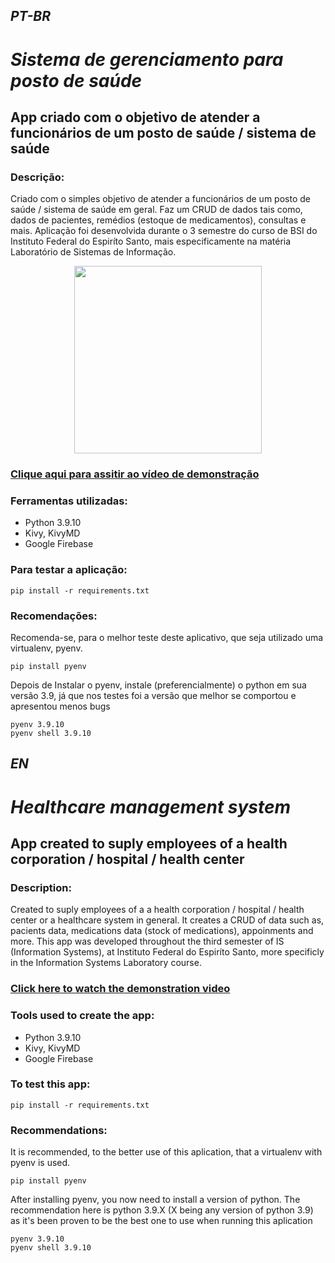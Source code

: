 ## *PT-BR*

# ***Sistema de gerenciamento para posto de saúde***
## App criado com o objetivo de atender a funcionários de um posto de saúde / sistema de saúde


### Descrição:
Criado com o simples objetivo de atender a funcionários de um posto de saúde / sistema de saúde em geral. Faz um CRUD de dados tais como, dados de pacientes, remédios (estoque de medicamentos), consultas e mais. Aplicação foi desenvolvida durante o 3 semestre do curso de BSI do Instituto Federal do Espiríto Santo, mais especificamente na matéria Laboratório de Sistemas de Informação.

<p align="center">
  <img 
    width="300"
    height="300"
    src= (https://user-images.githubusercontent.com/71940799/179309118-f82afd51-a897-48e0-bc26-dceca52d3f13.png)
  >


### <a href="https://https://www.youtube.com/watch?v=H95JWNZOBv4&t=19s/" target="_blank">Clique aqui para assitir ao vídeo de demonstração</a>

### Ferramentas utilizadas: 
- Python 3.9.10
- Kivy, KivyMD
- Google Firebase

### Para testar a aplicação:

~~~
pip install -r requirements.txt
~~~

### Recomendações:

Recomenda-se, para o melhor teste deste aplicativo, que seja utilizado uma virtualenv, pyenv.

~~~ 
pip install pyenv
~~~ 

Depois de Instalar o pyenv, instale (preferencialmente) o python em sua versão 3.9, já que nos testes foi a versão que melhor se comportou e apresentou menos bugs   

~~~
pyenv 3.9.10
pyenv shell 3.9.10
~~~

## *EN*

# ***Healthcare management system***
## App created to suply employees of a health corporation / hospital / health center

### Description:
Created to suply employees of a a health corporation / hospital  / health center or a healthcare system in general. It creates a CRUD of data such as, pacients data, medications data (stock of medications), appoinments and more. This app was developed throughout the third semester of IS (Information Systems), at Instituto Federal do Espiríto Santo, more specificly in the Information Systems Laboratory course.

### <a href="https://https://www.youtube.com/watch?v=H95JWNZOBv4&t=19s/" target="_blank">Click here to watch the demonstration video</a>

### Tools used to create the app:
- Python 3.9.10
- Kivy, KivyMD
- Google Firebase 

### To test this app:

~~~
pip install -r requirements.txt
~~~

### Recommendations:

It is recommended, to the better use of this aplication, that a virtualenv with pyenv is used.

~~~ 
pip install pyenv
~~~ 

After installing pyenv, you now need to install a version of python. The recommendation here is python 3.9.X (X being any version of python 3.9) as it's been proven to be the best one to use when running this aplication

~~~
pyenv 3.9.10
pyenv shell 3.9.10
~~~
   
